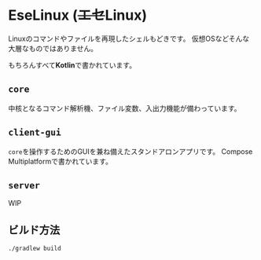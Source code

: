 # EseLinux (~~エセ~~Linux)
Linuxのコマンドやファイルを再現したシェルもどきです。
仮想OSなどそんな大層なものではありません。

もちろんすべて**Kotlin**で書かれています。
## `core`
中核となるコマンド解析機、ファイル変数、入出力機能が備わっています。
## `client-gui`
`core`を操作するためのGUIを兼ね備えたスタンドアロンアプリです。
Compose Multiplatformで書かれています。

## `server`
WIP

## ビルド方法

`./gradlew build` 